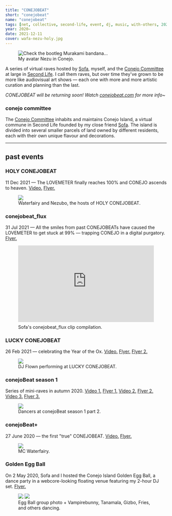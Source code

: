 ```yaml
---
title: "CONEJOBEAT"
short: "conejobeat"
name: "conejobeat"
tags: [net, collective, second-life, event, dj, music, with-others, 2020, 2021, ongoing]
year: 2020–
date: 2021-12-11
cover: wafa-nezu-holy.jpg
---
```


<figure class="float right">
  <img src="{{ site.baseurl }}/assets/img/nezdrain.jpg" title="Check the bootleg Murakami bandana...">
  <figcaption>
    My avatar Nezu in Conejo.
  </figcaption>
</figure>

A series of virtual raves hosted by [Sofa](http://yogurt200.com), myself, and the [Conejo Committee](http://casaconejo.neocities.org) at large in [Second Life](https://secondlife.com/). I call them raves, but over time they've grown to be more like audiovisual art shows — each one with more and more artistic curation and planning than the last.

*CONEJOBEAT will be returning soon! Watch [conejobeat.com](https://conejobeat.com) for more info~*

### conejo committee

The [Conejo Committee](http://casaconejo.neocities.org) inhabits and maintains Conejo Island, a virtual commune in Second Life founded by my close friend [Sofa](http://yogurt200.com). The island is divided into several smaller parcels of land owned by different residents, each with their own unique flavour and decorations.

* * *

<!-- <h2 style="margin-bottom: .5em;">past events</h2> -->
## past events

### HOLY CONEJOBEAT

11 Dec 2021 — The LOVEMETER finally reaches 100% and CONEJO ascends to heaven. [Video.](https://www.youtube.com/watch?v=pl7kV1BxbaI) [Flyer.](/assets/img/holy-flyer.jpg)
<figure>
  <img src="{{ site.baseurl }}/assets/img/wafa-nezu-holy.jpg">
  <figcaption>
    Waterfairy and Nezubo, the hosts of HOLY CONEJOBEAT.
  </figcaption>
</figure>


### conejobeat_flux

31 Jul 2021 — All the smiles from past CONEJOBEATs have caused the LOVEMETER to get stuck at 99% — trapping CONEJO in a digital purgatory. [Flyer.](/assets/img/flux-flyer.jpg)
<figure>
  <div style="position:relative;padding-top:56.25%;margin-bottom:7px;">
    <iframe src="https://www.youtube.com/embed/8RUM_qN37Dw" frameborder="0" allowfullscreen
      style="position:absolute;top:0;left:0;width:100%;height:100%;"></iframe>
  </div>
  <figcaption>
    Sofa's conejobeat_flux clip compilation.
  </figcaption>
</figure>

### LUCKY CONEJOBEAT

26 Feb 2021 — celebrating the Year of the Ox. [Video.](https://www.youtube.com/watch?v=EKG9sqh2Hdc) [Flyer.](/assets/img/lucky-flyer.jpg) [Flyer 2.](/assets/gif/cbpromo.gif)
<figure>
  <img src="{{ site.baseurl }}/assets/img/lcb.jpg">
  <figcaption>
    DJ Flown performing at LUCKY CONEJOBEAT.
  </figcaption>
</figure>

### conejoBeat season 1

Series of mini-raves in autumn 2020. [Video 1.](https://www.youtube.com/watch?v=WpuHPxYSBKI) [Flyer 1.](/assets/img/cbs1p1.jpg) [Video 2.](https://www.youtube.com/watch?v=zYAnmWcMXf0) [Flyer 2.](/assets/img/cbs1p2.jpg) [Video 3.](https://www.youtube.com/watch?v=cfFRtv5Fz00) [Flyer 3.](/assets/img/cbs1p3.jpg)

<figure>
  <img src="{{ site.baseurl }}/assets/img/cbs1-dancers.jpg">
  <figcaption>
    Dancers at conejoBeat season 1 part 2.
  </figcaption>
</figure>

### conejoBeat+

27 June 2020 — the first "true" CONEJOBEAT. [Video.](https://www.youtube.com/watch?v=2z4e9N0mBq0) [Flyer.](/assets/img/plus-flyer.jpg)

<figure>
  <img src="{{ site.baseurl }}/assets/img/wafamc.jpg">
  <figcaption>
    MC Waterfairy.
  </figcaption>
</figure>

### Golden Egg Ball

On 2 May 2020, Sofa and I hosted the Conejo Island Golden Egg Ball, a dance party in a webcore-looking floating venue featuring my 2-hour DJ set. [Flyer.](/assets/img/eggball.jpg)

<figure>
  <div class="img2">
    <img src="{{ site.baseurl }}/assets/img/conejo2.jpg">
    <img src="{{ site.baseurl }}/assets/img/conejo1.jpg">
  </div>
  <figcaption>
    Egg Ball group photo + Vampirebunny, Tanamala, Gizbo, Fries, and others dancing.
  </figcaption>
</figure>